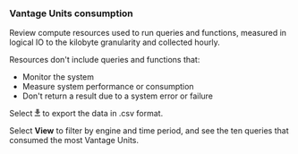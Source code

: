 ### Vantage Units consumption

Review compute resources used to run queries and functions, measured in logical IO to the kilobyte granularity and collected hourly.

Resources don't include queries and functions that:

- Monitor the system
- Measure system performance or consumption
- Don't return a result due to a system error or failure

Select 
![cov-icn-export.png](cov-icn-export.png) to export the data in .csv format.

Select **View** to filter by engine and time period, and see the ten queries that consumed the most Vantage Units.